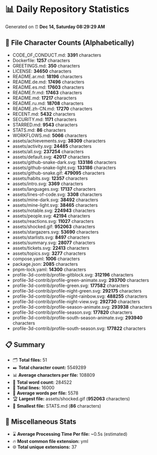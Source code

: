 # 📊 Daily Repository Statistics
Generated on ⏰ **Dec 14, Saturday 08:29:29 AM**

## 📂 File Character Counts (Alphabetically)
- CODE_OF_CONDUCT.md: **3391** characters
- Dockerfile: **1257** characters
- GREETINGS.md: **350** characters
- LICENSE: **34650** characters
- README.ar.md: **18196** characters
- README.de.md: **17496** characters
- README.es.md: **17603** characters
- README.fr.md: **17463** characters
- README.md: **17217** characters
- README.ru.md: **18708** characters
- README.zh-CN.md: **17270** characters
- RECENT.md: **5432** characters
- SECURITY.md: **1171** characters
- STARRED.md: **9543** characters
- STATS.md: **86** characters
- WORKFLOWS.md: **5066** characters
- assets/achievements.svg: **38309** characters
- assets/activity.svg: **24485** characters
- assets/all.svg: **237254** characters
- assets/default.svg: **42017** characters
- assets/github-snake-dark.svg: **133186** characters
- assets/github-snake-light.svg: **133186** characters
- assets/github-snake.gif: **479095** characters
- assets/habits.svg: **12357** characters
- assets/intro.svg: **3369** characters
- assets/languages.svg: **17137** characters
- assets/lines-of-code.svg: **3308** characters
- assets/mine-dark.svg: **38492** characters
- assets/mine-light.svg: **38465** characters
- assets/notable.svg: **224943** characters
- assets/people.svg: **42194** characters
- assets/reactions.svg: **11027** characters
- assets/shocked.gif: **952063** characters
- assets/stargazers.svg: **53690** characters
- assets/starlists.svg: **8497** characters
- assets/summary.svg: **28077** characters
- assets/tickets.svg: **22413** characters
- assets/topics.svg: **3277** characters
- compose.yaml: **1006** characters
- package.json: **2085** characters
- pnpm-lock.yaml: **14300** characters
- profile-3d-contrib/profile-gitblock.svg: **312196** characters
- profile-3d-contrib/profile-green-animate.svg: **293700** characters
- profile-3d-contrib/profile-green.svg: **177582** characters
- profile-3d-contrib/profile-night-green.svg: **292175** characters
- profile-3d-contrib/profile-night-rainbow.svg: **488255** characters
- profile-3d-contrib/profile-night-view.svg: **292730** characters
- profile-3d-contrib/profile-season-animate.svg: **293938** characters
- profile-3d-contrib/profile-season.svg: **177820** characters
- profile-3d-contrib/profile-south-season-animate.svg: **293940** characters
- profile-3d-contrib/profile-south-season.svg: **177822** characters

## 📋 Summary
- 🗂️ **Total files:** 51
- ✒️ **Total character count:** 5549289
- 📊 **Average characters per file:** 108809
- 📝 **Total word count:** 284522
- 🧾 **Total lines:** 16000
- 📐 **Average words per file:** 5578
- 🏆 **Largest file:** assets/shocked.gif (**952063** characters)
- 🥉 **Smallest file:** STATS.md (**86** characters)

## 🌟 Miscellaneous Stats
- ⌛ **Average Processing Time Per file:** ~0.5s (estimated)
- 🔥 **Most common file extension:** yml
- 🌐 **Total unique extensions:** 37
